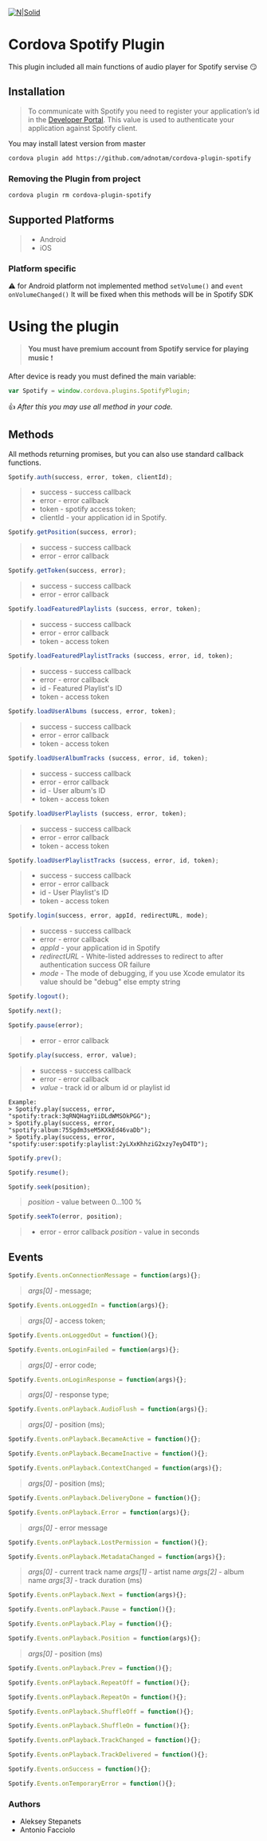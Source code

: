 [![N|Solid](http://procoders.tech/art/powered.png)](http://procoders.tech/)

# Cordova Spotify Plugin
This plugin included all main functions of audio player for Spotify servise :smirk:

## Installation
> To communicate with Spotify you need to register your application’s id in the [Developer Portal](https://developer.spotify.com/). This value is used to authenticate your application against Spotify client.



You may install latest version from master
```sh
cordova plugin add https://github.com/adnotam/cordova-plugin-spotify
```
### Removing the Plugin from project
```sh
cordova plugin rm cordova-plugin-spotify
```
## Supported Platforms
> - Android
> - iOS

### Platform specific
:warning: for Android platform not implemented method `setVolume()` and `event onVolumeChanged()`
It will be fixed when this methods will be in Spotify SDK

# Using the plugin
> **You must have premium account from Spotify service for playing music** :exclamation:

After device is ready you must defined the main variable:
```javascript
var Spotify = window.cordova.plugins.SpotifyPlugin;
```
:thumbsup: *After this you may use all method in your code.*

## Methods
All methods returning promises, but you can also use standard callback functions.

```javascript
Spotify.auth(success, error, token, clientId);
```
> - success - success callback
> - error - error callback
> - token - spotify access token;
> - clientId - your application id in Spotify.

```javascript
Spotify.getPosition(success, error);
```
> - success - success callback
> - error - error callback

```javascript
Spotify.getToken(success, error);
```
> - success - success callback
> - error - error callback

```javascript
Spotify.loadFeaturedPlaylists (success, error, token);
```
> - success - success callback
> - error - error callback
> - token - access token

```javascript
Spotify.loadFeaturedPlaylistTracks (success, error, id, token);
```
> - success - success callback
> - error - error callback
> - id - Featured Playlist's ID
> - token - access token

```javascript
Spotify.loadUserAlbums (success, error, token);
```
> - success - success callback
> - error - error callback
> - token - access token


```javascript
Spotify.loadUserAlbumTracks (success, error, id, token);
```
> - success - success callback
> - error - error callback
> - id - User album's ID
> - token - access token

```javascript
Spotify.loadUserPlaylists (success, error, token);
```
> - success - success callback
> - error - error callback
> - token - access token

```javascript
Spotify.loadUserPlaylistTracks (success, error, id, token);
```
> - success - success callback
> - error - error callback
> - id - User Playlist's ID
> - token - access token

```javascript
Spotify.login(success, error, appId, redirectURL, mode);
```
> - success - success callback
> - error - error callback
> - *appId* - your application id in Spotify
> - *redirectURL* - White-listed addresses to redirect to after authentication success OR failure
> - *mode* - The mode of debugging, if you use Xcode emulator its value should be "debug" else empty string

```javascript
Spotify.logout();
```

```javascript
Spotify.next();
```

```javascript
Spotify.pause(error);
```
> - error - error callback

```javascript
Spotify.play(success, error, value);
```
> - success - success callback
> - error - error callback
> - *value* - track id or album id or playlist id

    Example:
    > Spotify.play(success, error, "spotify:track:3qRNQHagYiiDLdWMSOkPGG");
    > Spotify.play(success, error, "spotify:album:75Sgdm3seM5KXkEd46vaDb");
    > Spotify.play(success, error, "spotify:user:spotify:playlist:2yLXxKhhziG2xzy7eyD4TD");

```javascript
Spotify.prev();
```

```javascript
Spotify.resume();
```

```javascript
Spotify.seek(position);
```
> *position* - value between 0...100 %

```javascript
Spotify.seekTo(error, position);
```
> - error - error callback
> *position* - value in seconds

## Events
```javascript
Spotify.Events.onConnectionMessage = function(args){};
```
> *args[0]* - message;

```javascript
Spotify.Events.onLoggedIn = function(args){};
```
> *args[0]* - access token;

```javascript
Spotify.Events.onLoggedOut = function(){};
```

```javascript
Spotify.Events.onLoginFailed = function(args){};
```
> *args[0]* - error code;

```javascript
Spotify.Events.onLoginResponse = function(args){};
```
> *args[0]* - response type;

```javascript
Spotify.Events.onPlayback.AudioFlush = function(args){};
```
> *args[0]*  - position (ms);

```javascript
Spotify.Events.onPlayback.BecameActive = function(){};
```

```javascript
Spotify.Events.onPlayback.BecameInactive = function(){};
```

```javascript
Spotify.Events.onPlayback.ContextChanged = function(args){};
```
> *args[0]*  - position (ms);

```javascript
Spotify.Events.onPlayback.DeliveryDone = function(){};
```

```javascript
Spotify.Events.onPlayback.Error = function(args){};
```
> *args[0]*  - error message

```javascript
Spotify.Events.onPlayback.LostPermission = function(){};
```

```javascript
Spotify.Events.onPlayback.MetadataChanged = function(args){};
```
> *args[0]* - current track name
> *args[1]* - artist name
> *args[2]* - album name
> *args[3]* - track duration (ms)

```javascript
Spotify.Events.onPlayback.Next = function(args){};
```

```javascript
Spotify.Events.onPlayback.Pause = function(){};
```

```javascript
Spotify.Events.onPlayback.Play = function(){};
```

```javascript
Spotify.Events.onPlayback.Position = function(args){};
```
> *args[0]*  - position (ms)

```javascript
Spotify.Events.onPlayback.Prev = function(){};
```

```javascript
Spotify.Events.onPlayback.RepeatOff = function(){};
```

```javascript
Spotify.Events.onPlayback.RepeatOn = function(){};
```

```javascript
Spotify.Events.onPlayback.ShuffleOff = function(){};
```

```javascript
Spotify.Events.onPlayback.ShuffleOn = function(){};
```

```javascript
Spotify.Events.onPlayback.TrackChanged = function(){};
```

```javascript
Spotify.Events.onPlayback.TrackDelivered = function(){};
```

```javascript
Spotify.Events.onSuccess = function(){};
```

```javascript
Spotify.Events.onTemporaryError = function(){};
```

### Authors
 - Aleksey Stepanets
 - Antonio Facciolo
